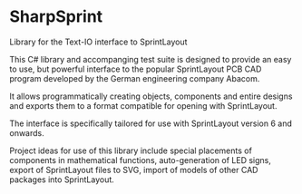 # SharpSprint
Library for the Text-IO interface to SprintLayout

This C# library and accompanging test suite is designed to provide an easy to use, but powerful interface to the popular
SprintLayout PCB CAD program developed by the German engineering company Abacom.

It allows programmatically creating objects, components and entire designs and exports them to a format compatible for opening
with SprintLayout.

The interface is specifically tailored for use with SprintLayout version 6 and onwards.

Project ideas for use of this library include special placements of components in mathematical functions,
auto-generation of LED signs, export of SprintLayout files to SVG, import of models of other CAD packages into SprintLayout.
